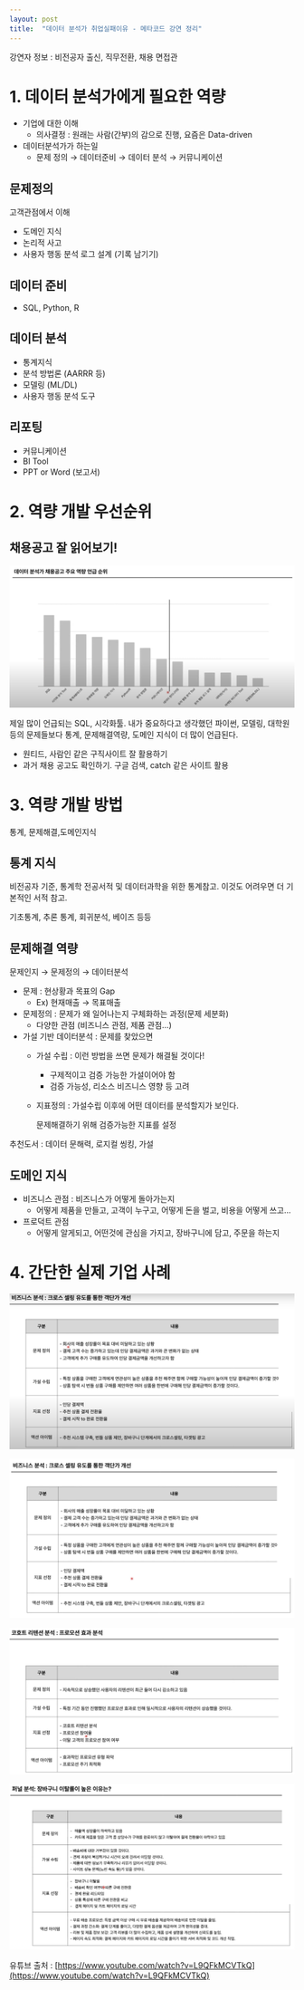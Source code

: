 ```yaml
---
layout: post
title:  "데이터 분석가 취업실패이유 - 메타코드 강연 정리"
---
```

강연자 정보 : 비전공자 출신, 직무전환, 채용 면접관

# 1. 데이터 분석가에게 필요한 역량

- 기업에 대한 이해
  - 의사결정 : 원래는 사람(간부)의 감으로 진행, 요즘은 Data-driven
- 데이터분석가가 하는일
  - 문제 정의 → 데이터준비 → 데이터 분석 → 커뮤니케이션

## 문제정의

고객관점에서 이해

- 도메인 지식
- 논리적 사고
- 사용자 행동 분석 로그 설계 (기록 남기기)

## 데이터 준비

- SQL, Python, R

## 데이터 분석

- 통계지식
- 분석 방법론 (AARRR 등)
- 모델링 (ML/DL)
- 사용자 행동 분석 도구

## 리포팅

- 커뮤니케이션
- BI Tool
- PPT or Word (보고서)

# 2. 역량 개발 우선순위

## 채용공고 잘 읽어보기!

![image.png](%E1%84%83%E1%85%A6%E1%84%8B%E1%85%B5%E1%84%90%E1%85%A5%20%E1%84%87%E1%85%AE%E1%86%AB%E1%84%89%E1%85%A5%E1%86%A8%E1%84%80%E1%85%A1%20%E1%84%8E%E1%85%B1%E1%84%8B%E1%85%A5%E1%86%B8%E1%84%89%E1%85%B5%E1%86%AF%E1%84%91%E1%85%A2%E1%84%8B%E1%85%B5%E1%84%8B%E1%85%B2%20-%20%E1%84%86%E1%85%A6%E1%84%90%E1%85%A1%E1%84%8F%E1%85%A9%E1%84%83%E1%85%B3%20%E1%84%80%E1%85%A1%E1%86%BC%E1%84%8B%E1%85%A7%E1%86%AB%20%E1%84%8C%20116c6eb86e02807eac64d6781bee0171/image.png)

제일 많이 언급되는 SQL, 시각화툴. 내가 중요하다고 생각했던 파이썬, 모델링, 대학원 등의 문제들보다 통계, 문제해결역량, 도메인 지식이 더 많이 언급된다.

- 원티드, 사람인 같은 구직사이트 잘 활용하기
- 과거 채용 공고도 확인하기. 구글 검색, catch 같은 사이트 활용

# 3. 역량 개발 방법

통계, 문제해결,도메인지식

## 통계 지식

비전공자 기준, 통계학 전공서적 및 데이터과학을 위한 통계참고. 이것도 어려우면 더 기본적인 서적 참고.

기초통계, 추론 통계, 회귀분석, 베이즈 등등

## 문제해결 역량

문제인지 → 문제정의 → 데이터분석

- 문제 : 현상황과 목표의 Gap
  - Ex) 현재매출 → 목표매출
- 문제정의 : 문제가 왜 일어나는지 구체화하는 과정(문제 세분화)
  - 다양한 관점 (비즈니스 관점, 제품 관점…)
- 가설 기반 데이터분석 : 문제를 찾았으면
  - 가설 수립 : 이런 방법을 쓰면 문제가 해결될 것이다!

    - 구제적이고 검증 가능한 가설이어야 함
    - 검증 가능성, 리소스 비즈니스 영향 등 고려
  - 지표정의 : 가설수립 이후에 어떤 데이터를 분석할지가 보인다.

    문제해결하기 위해 검증가능한 지표를 설정

추천도서 : 데이터 문해력, 로지컬 씽킹, 가설

## 도메인 지식

- 비즈니스 관점 : 비즈니스가 어떻게 돌아가는지
  - 어떻게 제품을 만들고, 고객이 누구고, 어떻게 돈을 벌고, 비용을 어떻게 쓰고…
- 프로덕트 관점
  - 어떻게 알게되고, 어떤것에 관심을 가지고, 장바구니에 담고, 주문을 하는지

# 4. 간단한 실제 기업 사례

![image.png](%E1%84%83%E1%85%A6%E1%84%8B%E1%85%B5%E1%84%90%E1%85%A5%20%E1%84%87%E1%85%AE%E1%86%AB%E1%84%89%E1%85%A5%E1%86%A8%E1%84%80%E1%85%A1%20%E1%84%8E%E1%85%B1%E1%84%8B%E1%85%A5%E1%86%B8%E1%84%89%E1%85%B5%E1%86%AF%E1%84%91%E1%85%A2%E1%84%8B%E1%85%B5%E1%84%8B%E1%85%B2%20-%20%E1%84%86%E1%85%A6%E1%84%90%E1%85%A1%E1%84%8F%E1%85%A9%E1%84%83%E1%85%B3%20%E1%84%80%E1%85%A1%E1%86%BC%E1%84%8B%E1%85%A7%E1%86%AB%20%E1%84%8C%20116c6eb86e02807eac64d6781bee0171/image%201.png)

![image.png](%E1%84%83%E1%85%A6%E1%84%8B%E1%85%B5%E1%84%90%E1%85%A5%20%E1%84%87%E1%85%AE%E1%86%AB%E1%84%89%E1%85%A5%E1%86%A8%E1%84%80%E1%85%A1%20%E1%84%8E%E1%85%B1%E1%84%8B%E1%85%A5%E1%86%B8%E1%84%89%E1%85%B5%E1%86%AF%E1%84%91%E1%85%A2%E1%84%8B%E1%85%B5%E1%84%8B%E1%85%B2%20-%20%E1%84%86%E1%85%A6%E1%84%90%E1%85%A1%E1%84%8F%E1%85%A9%E1%84%83%E1%85%B3%20%E1%84%80%E1%85%A1%E1%86%BC%E1%84%8B%E1%85%A7%E1%86%AB%20%E1%84%8C%20116c6eb86e02807eac64d6781bee0171/image%202.png)

![image.png](%E1%84%83%E1%85%A6%E1%84%8B%E1%85%B5%E1%84%90%E1%85%A5%20%E1%84%87%E1%85%AE%E1%86%AB%E1%84%89%E1%85%A5%E1%86%A8%E1%84%80%E1%85%A1%20%E1%84%8E%E1%85%B1%E1%84%8B%E1%85%A5%E1%86%B8%E1%84%89%E1%85%B5%E1%86%AF%E1%84%91%E1%85%A2%E1%84%8B%E1%85%B5%E1%84%8B%E1%85%B2%20-%20%E1%84%86%E1%85%A6%E1%84%90%E1%85%A1%E1%84%8F%E1%85%A9%E1%84%83%E1%85%B3%20%E1%84%80%E1%85%A1%E1%86%BC%E1%84%8B%E1%85%A7%E1%86%AB%20%E1%84%8C%20116c6eb86e02807eac64d6781bee0171/image%203.png)

![image.png](%E1%84%83%E1%85%A6%E1%84%8B%E1%85%B5%E1%84%90%E1%85%A5%20%E1%84%87%E1%85%AE%E1%86%AB%E1%84%89%E1%85%A5%E1%86%A8%E1%84%80%E1%85%A1%20%E1%84%8E%E1%85%B1%E1%84%8B%E1%85%A5%E1%86%B8%E1%84%89%E1%85%B5%E1%86%AF%E1%84%91%E1%85%A2%E1%84%8B%E1%85%B5%E1%84%8B%E1%85%B2%20-%20%E1%84%86%E1%85%A6%E1%84%90%E1%85%A1%E1%84%8F%E1%85%A9%E1%84%83%E1%85%B3%20%E1%84%80%E1%85%A1%E1%86%BC%E1%84%8B%E1%85%A7%E1%86%AB%20%E1%84%8C%20116c6eb86e02807eac64d6781bee0171/image%204.png)

유튜브 출처 : [https://www.youtube.com/watch?v=L9QFkMCVTkQ](https://www.youtube.com/watch?v=L9QFkMCVTkQ)
